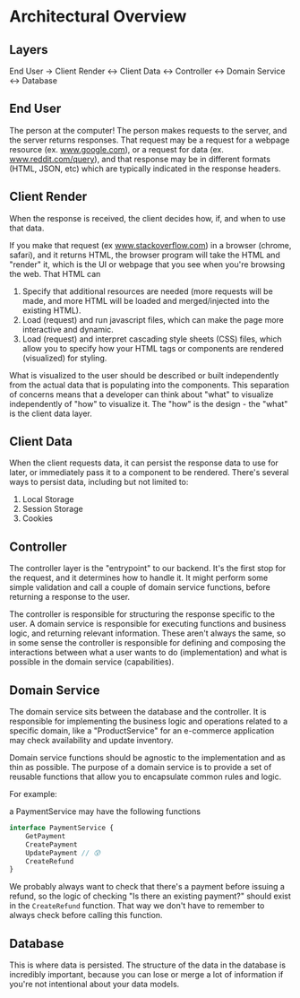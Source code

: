 # Architectural Overview

## Layers

End User -> Client Render <-> Client Data <-> Controller <-> Domain Service <-> Database

## End User

The person at the computer! The person makes requests to the server, and the server returns responses. That request may be a request for a webpage resource (ex. www.google.com), or a request for data (ex. www.reddit.com/query), and that response may be in different formats (HTML, JSON, etc) which are typically indicated in the response headers.

## Client Render

When the response is received, the client decides how, if, and when to use that data. 

If you make that request (ex www.stackoverflow.com) in a browser (chrome, safari), and it returns HTML, the browser program will take the HTML and "render" it, which is the UI or webpage that you see when you're browsing the web. That HTML can 
1. Specify that additional resources are needed (more requests will be made, and more HTML will be loaded and merged/injected into the existing HTML).
2. Load (request) and run javascript files, which can make the page more interactive and dynamic.
3. Load (request) and interpret cascading style sheets (CSS) files, which allow you to specify how your HTML tags or components are rendered (visualized) for styling. 

What is visualized to the user should be described or built independently from the actual data that is populating into the components. This separation of concerns means that a developer can think about "what" to visualize independently of "how" to visualize it. The "how" is the design - the "what" is the client data layer.

## Client Data

When the client requests data, it can persist the response data to use for later, or immediately pass it to a component to be rendered. There's several ways to persist data, including but not limited to:

1. Local Storage
2. Session Storage
3. Cookies

## Controller

The controller layer is the "entrypoint" to our backend. It's the first stop for the request, and it determines how to handle it. It might perform some simple validation and call a couple of domain service functions, before returning a response to the user.

The controller is responsible for structuring the response specific to the user. A domain service is responsible for executing functions and business logic, and returning relevant information. These aren't always the same, so in some sense the controller is responsible for defining and composing the interactions between what a user wants to do (implementation) and what is possible in the domain service (capabilities).

## Domain Service

The domain service sits between the database and the controller. It is responsible for implementing the business logic and operations related to a specific domain, like a "ProductService" for an e-commerce application may check availability and update inventory.

Domain service functions should be agnostic to the implementation and as thin as possible. The purpose of a domain service is to provide a set of reusable functions that allow you to encapsulate common rules and logic.

For example:

a PaymentService may have the following functions

```ts
interface PaymentService {
    GetPayment
    CreatePayment
    UpdatePayment // 😰
    CreateRefund
}
```

We probably always want to check that there's a payment before issuing a refund, so the logic of checking "Is there an existing payment?" should exist in the `CreateRefund` function. That way we don't have to remember to always check before calling this function.

## Database

This is where data is persisted. The structure of the data in the database is incredibly important, because you can lose or merge a lot of information if you're not intentional about your data models. 